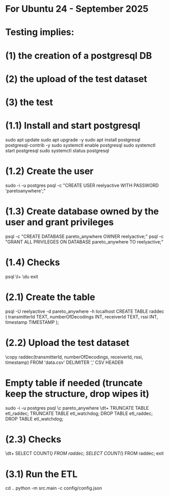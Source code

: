 # For Ubuntu 24 - September 2025

# Testing implies:
# (1) the creation of a postgresql DB
# (2) the upload of the test dataset
# (3) the test

# (1.1) Install and start postgresql
sudo apt update
sudo apt upgrade -y
sudo apt install postgresql postgresql-contrib -y
sudo systemctl enable postgresql
sudo systemctl start postgresql
sudo systemctl status postgresql

# (1.2) Create the user
sudo -i -u postgres
psql -c "CREATE USER reelyactive WITH PASSWORD 'paretoanywhere';"

# (1.3) Create database owned by the user and grant privileges
psql -c "CREATE DATABASE pareto_anywhere OWNER reelyactive;"
psql -c "GRANT ALL PRIVILEGES ON DATABASE pareto_anywhere TO reelyactive;"

# (1.4) Checks
psql
\l+
\du
exit

# (2.1) Create the table
psql -U reelyactive -d pareto_anywhere -h localhost
CREATE TABLE raddec (
    transmitterId TEXT,
    numberOfDecodings INT,
    receiverId TEXT,
    rssi INT,
    timestamp TIMESTAMP
);

# (2.2) Upload the test dataset
\copy raddec(transmitterId, numberOfDecodings, receiverId, rssi, timestamp)
FROM 'data.csv'
DELIMITER ','
CSV HEADER

# Empty table if needed (truncate keep the structure, drop wipes it)
sudo -i -u postgres
psql
\c pareto_anywhere
\dt+
TRUNCATE TABLE etl_raddec;
TRUNCATE TABLE etl_watchdog; 
DROP TABLE etl_raddec;
DROP TABLE etl_watchdog;
 
# (2.3) Checks
\dt+
SELECT COUNT(*) FROM raddec;
SELECT COUNT(*) FROM raddec;
exit


# (3.1) Run the ETL
cd ..
python -m src.main -c config/config.json

